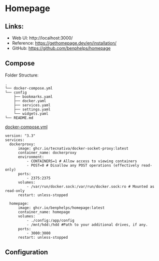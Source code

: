 # Homepage

## Links:
- Web UI: http://localhost:3000/
- Reference: https://gethomepage.dev/en/installation/
- GitHub: https://github.com/benphelps/homepage
## Compose
Folder Structure:
```
.
└── docker-compose.yml
└── config
    ├── bookmarks.yaml
    ├── docker.yaml
    ├── services.yaml
    ├── settings.yaml
    └── widgets.yaml
└── README.md
```

[docker-compose.yml]()
```
version: "3.3"
services:
  dockerproxy:
      image: ghcr.io/tecnativa/docker-socket-proxy:latest
      container_name: dockerproxy
      environment:
          - CONTAINERS=1 # Allow access to viewing containers
          - POST=0 # Disallow any POST operations (effectively read-only)
      ports:
          - 2375:2375
      volumes:
          - /var/run/docker.sock:/var/run/docker.sock:ro # Mounted as read-only
      restart: unless-stopped

  homepage:
      image: ghcr.io/benphelps/homepage:latest
      container_name: homepage
      volumes:
          - ./config:/app/config
          - /mnt/hdd:/hdd #Path to your additional drives, if any.
      ports:
          - 3000:3000
      restart: unless-stopped
```

## Configuration


